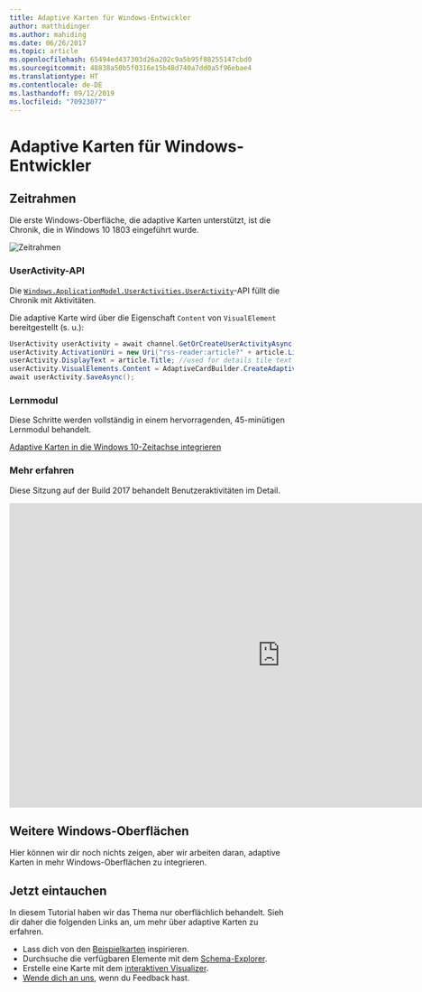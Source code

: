 ```yaml
---
title: Adaptive Karten für Windows-Entwickler
author: matthidinger
ms.author: mahiding
ms.date: 06/26/2017
ms.topic: article
ms.openlocfilehash: 65494ed437303d26a202c9a5b95f88255147cbd0
ms.sourcegitcommit: 48838a50b5f0316e15b48d740a7dd0a5f96ebae4
ms.translationtype: HT
ms.contentlocale: de-DE
ms.lasthandoff: 09/12/2019
ms.locfileid: "70923077"
---
```

# <a name="adaptive-cards-for-windows-developers"></a>Adaptive Karten für Windows-Entwickler

## <a name="timeline"></a>Zeitrahmen

Die erste Windows-Oberfläche, die adaptive Karten unterstützt, ist die Chronik, die in Windows 10 1803 eingeführt wurde. 

![Zeitrahmen](media/windows/timeline.png)

### <a name="useractivity-api"></a>UserActivity-API

Die [`Windows.ApplicationModel.UserActivities.UserActivity`](https://docs.microsoft.com/en-us/uwp/api/windows.applicationmodel.useractivities.useractivity)-API füllt die Chronik mit Aktivitäten.

Die adaptive Karte wird über die Eigenschaft `Content` von `VisualElement` bereitgestellt (s. u.):

```csharp
UserActivity userActivity = await channel.GetOrCreateUserActivityAsync(activityId, new HostName("contoso.com"));
userActivity.ActivationUri = new Uri("rss-reader:article?" + article.Link);
userActivity.DisplayText = article.Title; //used for details tile text
userActivity.VisualElements.Content = AdaptiveCardBuilder.CreateAdaptiveCardFromJson(jsonString);
await userActivity.SaveAsync();
```

### <a name="learning-module"></a>Lernmodul

Diese Schritte werden vollständig in einem hervorragenden, 45-minütigen Lernmodul behandelt.

[Adaptive Karten in die Windows 10-Zeitachse integrieren](https://docs.microsoft.com/en-us/learn/modules/integrate-app-into-windows-10-timeline/)

### <a name="learn-more"></a>Mehr erfahren

Diese Sitzung auf der Build 2017 behandelt Benutzeraktivitäten im Detail.

<iframe src="https://channel9.msdn.com/Events/Build/2017/B8108/player" width="960" height="540" allowFullScreen frameBorder="0"></iframe>

## <a name="other-windows-surfaces"></a>Weitere Windows-Oberflächen
Hier können wir dir noch nichts zeigen, aber wir arbeiten daran, adaptive Karten in mehr Windows-Oberflächen zu integrieren.

## <a name="dive-in"></a>Jetzt eintauchen

In diesem Tutorial haben wir das Thema nur oberflächlich behandelt. Sieh dir daher die folgenden Links an, um mehr über adaptive Karten zu erfahren.

* Lass dich von den [Beispielkarten](http://adaptivecards.io/samples/) inspirieren.
* Durchsuche die verfügbaren Elemente mit dem [Schema-Explorer](http://adaptivecards.io/explorer).
* Erstelle eine Karte mit dem [interaktiven Visualizer](http://adaptivecards.io/visualizer/index.html?hostApp=Skype).
* [Wende dich an uns](http://adaptivecards.io/connect), wenn du Feedback hast.
